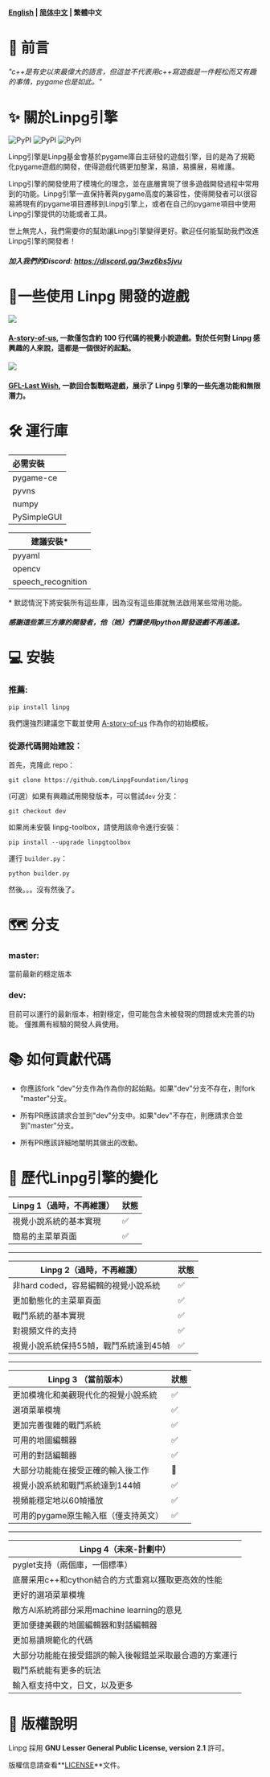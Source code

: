 #### [English](https://github.com/LinpgFoundation/linpg/blob/master/README.md) | [简体中文](https://github.com/LinpgFoundation/linpg/blob/master/README_SimplifiedChinese.md) | 繁體中文

# :speech_balloon: 前言

###### *"c++是有史以來最偉大的語言，但這並不代表用c++寫遊戲是一件輕松而又有趣的事情，pygame也是如此。"*



# :sparkles: 關於Linpg引擎

![PyPI](https://img.shields.io/pypi/pyversions/linpg?style=for-the-badge&logo=pypi) ![PyPI](https://img.shields.io/pypi/v/linpg?style=for-the-badge&logo=pypi) ![PyPI](https://img.shields.io/pypi/dm/linpg?style=for-the-badge&logo=pypi)

Linpg引擎是Linpg基金會基於pygame庫自主研發的遊戲引擎，目的是為了規範化pygame遊戲的開發，使得遊戲代碼更加整潔，易讀，易擴展，易維護。

Linpg引擎的開發使用了模塊化的理念，並在底層實現了很多遊戲開發過程中常用到的功能。Linpg引擎一直保持著與pygame高度的兼容性，使得開發者可以很容易將現有的pygame項目遷移到Linpg引擎上，或者在自己的pygame項目中使用Linpg引擎提供的功能或者工具。

世上無完人，我們需要你的幫助讓Linpg引擎變得更好。歡迎任何能幫助我們改進Linpg引擎的開發者！

##### 加入我們的Discord: https://discord.gg/3wz6bs5jvu



# :crystal_ball:一些使用 Linpg 開發的遊戲

![](https://github.com/LinpgFoundation/A-story-of-us/raw/master/Assets/image/screenshot/dialog.png)

#### [A-story-of-us](https://github.com/LinpgFoundation/A-story-of-us), 一款僅包含約 100 行代碼的視覺小說遊戲。對於任何對 Linpg 感興趣的人來說，這都是一個很好的起點。

![](https://github.com/TigeiaWorkshop/GFL-LastWish/raw/master/Assets/image/screenshot/battle.png)

#### [GFL-Last Wish](https://github.com/TigeiaWorkshop/GFL-LastWish ), 一款回合製戰略遊戲，展示了 Linpg 引擎的一些先進功能和無限潛力。



# :hammer_and_wrench: 運行庫 

| 必需安裝 |
| :---------- |
| pygame-ce   |
| pyvns       |
| numpy       |
| PySimpleGUI |

| 建議安裝*          |
| ------------------ |
| pyyaml             |
| opencv             |
| speech_recognition |

\* 默認情況下將安裝所有這些庫，因為沒有這些庫就無法啟用某些常用功能。

##### 感謝這些第三方庫的開發者，他（她）們讓使用python開發遊戲不再遙遠。



# :computer: 安裝

### 推薦:

```
pip install linpg
```

我們還強烈建議您下載並使用 [A-story-of-us](https://github.com/LinpgFoundation/A-story-of-us) 作為你的初始模板。

### 從源代碼開始建設：

首先，克隆此 repo：

```
git clone https://github.com/LinpgFoundation/linpg
```

(可選）如果有興趣試用開發版本，可以嘗試`dev` 分支：

```
git checkout dev
```

如果尚未安裝 linpg-toolbox，請使用該命令進行安裝：

```
pip install --upgrade linpgtoolbox
```

運行 `builder.py`：

```
python builder.py
```

然後。。。沒有然後了。


# :world_map: 分支​

### master:

當前最新的穩定版本

### dev:

目前可以運行的最新版本，相對穩定，但可能包含未被發現的問題或未完善的功能。 僅推薦有經驗的開發人員使用。



# :books: 如何貢獻代碼

- 你應該fork "dev"分支作為作為你的起始點。如果"dev"分支不存在，則fork "master"分支。

- 所有PR應該請求合並到"dev"分支中。如果"dev"不存在，則應請求合並到"master"分支。

- 所有PR應該詳細地闡明其做出的改動。



# :construction: 歷代Linpg引擎的變化

| Linpg 1（過時，不再維護） | 狀態               |
| ------------------------- | ------------------ |
| 視覺小說系統的基本實現    | :white_check_mark: |
| 簡易的主菜單頁面          | :white_check_mark: |

------

|Linpg 2（過時，不再維護）|狀態|
| -------------------------------------- | ------------------ |
| 非hard coded，容易編輯的視覺小說系統   | :white_check_mark: |
| 更加動態化的主菜單頁面                 | :white_check_mark: |
| 戰鬥系統的基本實現                     | :white_check_mark: |
| 對視頻文件的支持                       | :white_check_mark: |
| 視覺小說系統保持55幀，戰鬥系統達到45幀 | :white_check_mark: |

------

|Linpg 3 （當前版本）|狀態|
| ------------------------------------ | ------------------ |
| 更加模塊化和美觀現代化的視覺小說系統 | :white_check_mark: |
| 選項菜單模塊                         | :white_check_mark: |
| 更加完善復雜的戰鬥系統               | :white_check_mark: |
| 可用的地圖編輯器                     | :white_check_mark: |
| 可用的對話編輯器                     | :white_check_mark: |
| 大部分功能能在接受正確的輸入後工作   | :hammer:         |
| 視覺小說系統和戰鬥系統達到144幀       | :white_check_mark: |
| 視頻能穩定地以60幀播放               | :white_check_mark: |
| 可用的pygame原生輸入框（僅支持英文） | :white_check_mark: |

------

|Linpg 4（未來-計劃中）|
| -------------------------------------------------------- |
| pyglet支持（兩個庫，一個標準）                           |
| 底層采用c++和cython結合的方式重寫以獲取更高效的性能      |
| 更好的選項菜單模塊                                       |
| 敵方AI系統將部分采用machine learning的意見               |
| 更加便捷美觀的地圖編輯器和對話編輯器                     |
| 更加易讀規範化的代碼                                     |
| 大部分功能能在接受錯誤的輸入後報錯並采取最合適的方案運行 |
| 戰鬥系統能有更多的玩法                                   |
| 輸入框支持中文，日文，以及更多                           |




# :memo: 版權說明

Linpg 採用 **GNU Lesser General Public License, version 2.1** 許可。

版權信息請查看**[LICENSE](https://github.com/LinpgFoundation/linpg/blob/master/LICENSE)**文件。